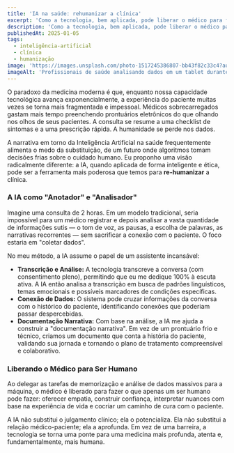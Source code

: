 ```yaml
---
title: 'IA na saúde: rehumanizar a clínica'
excerpt: 'Como a tecnologia, bem aplicada, pode liberar o médico para focar no que mais importa: a conexão humana e o cuidado empático.'
description: 'Como a tecnologia, bem aplicada, pode liberar o médico para focar no que mais importa: a conexão humana e o cuidado empático.'
publishedAt: 2025-01-05
tags:
  - inteligência-artificial
  - clínica
  - humanização
image: 'https://images.unsplash.com/photo-1517245386807-bb43f82c33c4?auto=format&fit=crop&w=1200&h=720&q=80'
imageAlt: 'Profissionais de saúde analisando dados em um tablet durante consulta'
---
```


O paradoxo da medicina moderna é que, enquanto nossa capacidade tecnológica avança exponencialmente, a experiência do paciente muitas vezes se torna mais fragmentada e impessoal. Médicos sobrecarregados gastam mais tempo preenchendo prontuários eletrônicos do que olhando nos olhos de seus pacientes. A consulta se resume a uma checklist de sintomas e a uma prescrição rápida. A humanidade se perde nos dados.

A narrativa em torno da Inteligência Artificial na saúde frequentemente alimenta o medo da substituição, de um futuro onde algoritmos tomam decisões frias sobre o cuidado humano. Eu proponho uma visão radicalmente diferente: a IA, quando aplicada de forma inteligente e ética, pode ser a ferramenta mais poderosa que temos para **re-humanizar** a clínica.

### A IA como "Anotador" e "Analisador"

Imagine uma consulta de 2 horas. Em um modelo tradicional, seria impossível para um médico registrar e depois analisar a vasta quantidade de informações sutis — o tom de voz, as pausas, a escolha de palavras, as narrativas recorrentes — sem sacrificar a conexão com o paciente. O foco estaria em "coletar dados".

No meu método, a IA assume o papel de um assistente incansável:

- **Transcrição e Análise:** A tecnologia transcreve a conversa (com consentimento pleno), permitindo que eu me dedique 100% à escuta ativa. A IA então analisa a transcrição em busca de padrões linguísticos, temas emocionais e possíveis marcadores de condições específicas.
- **Conexão de Dados:** O sistema pode cruzar informações da conversa com o histórico do paciente, identificando conexões que poderiam passar despercebidas.
- **Documentação Narrativa:** Com base na análise, a IA me ajuda a construir a "documentação narrativa". Em vez de um prontuário frio e técnico, criamos um documento que conta a história do paciente, validando sua jornada e tornando o plano de tratamento compreensível e colaborativo.

### Liberando o Médico para Ser Humano

Ao delegar as tarefas de memorização e análise de dados massivos para a máquina, o médico é liberado para fazer o que apenas um ser humano pode fazer: oferecer empatia, construir confiança, interpretar nuances com base na experiência de vida e cocriar um caminho de cura com o paciente.

A IA não substitui o julgamento clínico; ela o potencializa. Ela não substitui a relação médico-paciente; ela a aprofunda. Em vez de uma barreira, a tecnologia se torna uma ponte para uma medicina mais profunda, atenta e, fundamentalmente, mais humana.

